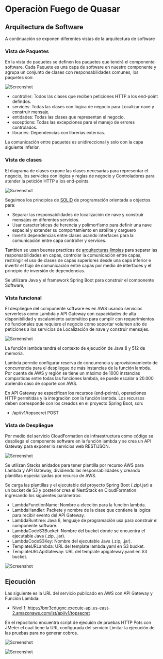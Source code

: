 # Operaciòn Fuego de Quasar

## Arquitectura de Software

A continuaciòn se exponen diferentes vistas de la arquitectura de software

### Vista de Paquetes

En la vista de paquetes se definen los paquetes que tendrá el componente software. Cada Paquete es una capa de software en nuestro componente y agrupa un conjunto de clases con responsabilidades comunes, los paquetes son:

![Screenshot](https://github.com/JoseLuisSR/quasar/blob/master/doc/img/architecture-PackageView.png?raw=true)

* controller: Todos las clases que reciben peticiones HTTP a los end-point defindos.
* services: Todas las clases con lógica de negocio para Localizar nave y construir mensaje.
* entidades: Todas las clases que representan el negocio.
* exceptions: Todas las excepciones para el manejo de errores controlados.
* libraries: Dependencias con librerías externas.

La comunicación entre paquetes es unidireccional y solo con la capa siguiente inferior.

### Vista de clases

El diagrama de clases expone las clases necesarias para representar el negocio, los servicios con lógica y reglas de negocio y Controladores para atender la petición HTTP a los end-points.

![Screenshot](https://github.com/JoseLuisSR/quasar/blob/master/doc/img/architecture-ClassView.png?raw=true)

Seguimos los principios de [SOLID](https://en.wikipedia.org/wiki/SOLID) de programación orientada a objectos para: 

* Separar las responsabilidades de localización de nave y construir mensajes en diferentes servicios. 
* Usar características de herencia y polimorfismo para definir una nave espacial y extender su comportamiento en satélite y carguero 
* Invertir dependencias entre clases usando interfaces para la comunicación entre capa controller y services.

Tambien se usan buenas practicas de [arquitecturas limpias](https://blog.cleancoder.com/uncle-bob/2012/08/13/the-clean-architecture.html) para separar las responsabilidades en capas, controlar
la comunicación entre capas, restringir el uso de clases de capas superiores desde una capa inferior e invertir el 
flujo de comunicación entre capas por medio de interfaces y el principio de inversión de dependencias.

Se utilizara Java y el framework Spring Boot para construir el componente Software,

### Vista funcional

El despliegue del componente software es en AWS usando servicios serverless como Lambda y API Gateway con capacidades de alta disponibilidad y escalamiento automático para cumplir con requerimientos no funcionales que requiere el negocio como soportar volumen alto de peticiones a los servicios de Localización de nave y construir mensajes.

![Screenshot](https://github.com/JoseLuisSR/quasar/blob/master/doc/img/architecture-FunctionView.png?raw=true)

La función lambda tendrá el contexto de ejecución de Java 8 y 512 de memoria.

Lambda permite configurar reserva de concurrencia y aprovisionamiento de concurrencia para el despliegue de más instancias de la función lambda.
Por cuenta de AWS y región se tiene un máximo de 1000 instancias compartidas entre todas las funciones lambda, se puede escalar a 20.000 abriendo
caso de soporte con AWS.

En API Gateway se especifican los recursos (end-points), operaciones HTTP permitidas y la integración con la función lambda.
Los recursos deben corresponde con los creados en el proyecto Spring Boot, son:

* /api/v1/topsecret POST

### Vista de Despliegue

Por medio del servicio CloudFormation de infraestructura como código se despliega el componente software en la función lambda y 
se crea un API Gateway para exponer lo servicios web REST/JSON.

![Screenshot](https://github.com/JoseLuisSR/quasar/blob/master/doc/img/architecture-DeployView.png?raw=true)

Se utilizan Stacks anidados para tener plantilla por recurso AWS para Lambda y API Gateway, dividiendo las responsabilidades y creando plantillas especializadas por recurso de AWS.

Se carga las plantillas y el ejecutable del proyecto Spring Boot (.zip/.jar) a un bucket de S3 y posterior crea el NestStack en CloudFormation ingresando los siguientes parámetros:

* LambdaFunctionName: Nombre a elecciòn para la funciòn lambda.
* LambdaHandler: Packete y nombre de la clase que contiene la logica para recibir evento del API Gateway.
* LambdaRuntime: Java 8, lenguaje de programaciòn usa para construir el componente software.
* LambdaCodeS3Bucket: Nombre del bucket donde se encuentra el ejecutable Java (.zip, .jar).
* LambdaCodeS3Key: Nombre del ejecutable Java (.zip, .jar).
* TemplateURLambda: URL del template lambda.yaml en S3 bucket.
* TemplateURLApiGateway: URL del template apigateway.yaml en S3 bucket.

![Screenshot](https://github.com/JoseLuisSR/quasar/blob/master/doc/img/CloudFormationParameters.png?raw=true)

## Ejecuciòn 

Las siguiente es la URL del servicio publicado en AWS con API Gateway y Funciòn Lambda:

* Nivel 1: https://bnr3cdugnc.execute-api.us-east-2.amazonaws.com/ist/api/v1/topsecret

En el repositorio encuentra script de ejecuiòn de pruebas HTTP Pots con JMeter el cual tiene la URL configurada del servicio.Limitar la ejecuciòn de las pruebas para no generar cobros.

![Screenshot](https://github.com/JoseLuisSR/quasar/blob/master/doc/img/JMeterRequest.png?raw=true)

![Screenshot](https://github.com/JoseLuisSR/quasar/blob/master/doc/img/JMeterResponse.png?raw=true)




 